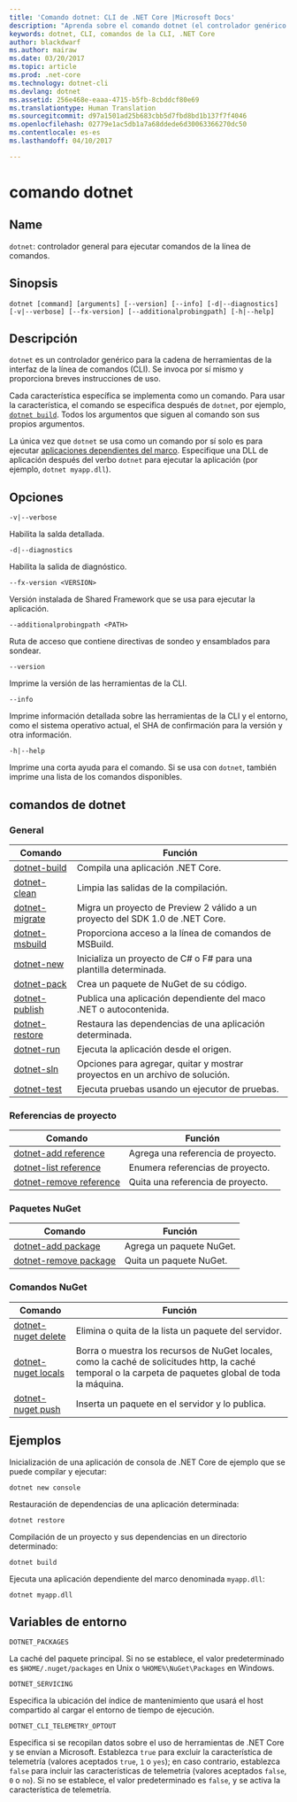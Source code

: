```yaml
---
title: 'Comando dotnet: CLI de .NET Core |Microsoft Docs'
description: "Aprenda sobre el comando dotnet (el controlador genérico para las herramientas de la CLI de .NET Core) y su uso."
keywords: dotnet, CLI, comandos de la CLI, .NET Core
author: blackdwarf
ms.author: mairaw
ms.date: 03/20/2017
ms.topic: article
ms.prod: .net-core
ms.technology: dotnet-cli
ms.devlang: dotnet
ms.assetid: 256e468e-eaaa-4715-b5fb-8cbddcf80e69
ms.translationtype: Human Translation
ms.sourcegitcommit: d97a1501ad25b683cbb5d7fbd8bd1b137f7f4046
ms.openlocfilehash: 02779e1ac5db1a7a68ddede6d30063366270dc50
ms.contentlocale: es-es
ms.lasthandoff: 04/10/2017

---
```


# <a name="dotnet-command"></a>comando dotnet

## <a name="name"></a>Name

`dotnet`: controlador general para ejecutar comandos de la línea de comandos.

## <a name="synopsis"></a>Sinopsis

`dotnet [command] [arguments] [--version] [--info] [-d|--diagnostics] [-v|--verbose] [--fx-version] [--additionalprobingpath] [-h|--help]`

## <a name="description"></a>Descripción

`dotnet` es un controlador genérico para la cadena de herramientas de la interfaz de la línea de comandos (CLI). Se invoca por sí mismo y proporciona breves instrucciones de uso.

Cada característica específica se implementa como un comando. Para usar la característica, el comando se especifica después de `dotnet`, por ejemplo, [`dotnet build`](dotnet-build.md). Todos los argumentos que siguen al comando son sus propios argumentos.

La única vez que `dotnet` se usa como un comando por sí solo es para ejecutar [aplicaciones dependientes del marco](../deploying/index.md). Especifique una DLL de aplicación después del verbo `dotnet` para ejecutar la aplicación (por ejemplo, `dotnet myapp.dll`).

## <a name="options"></a>Opciones

`-v|--verbose`

Habilita la salda detallada.

`-d|--diagnostics`

Habilita la salida de diagnóstico.

`--fx-version <VERSION>`

Versión instalada de Shared Framework que se usa para ejecutar la aplicación.

`--additionalprobingpath <PATH>`

Ruta de acceso que contiene directivas de sondeo y ensamblados para sondear.

`--version`

Imprime la versión de las herramientas de la CLI.

`--info`

Imprime información detallada sobre las herramientas de la CLI y el entorno, como el sistema operativo actual, el SHA de confirmación para la versión y otra información.

`-h|--help`

Imprime una corta ayuda para el comando. Si se usa con `dotnet`, también imprime una lista de los comandos disponibles.

## <a name="dotnet-commands"></a>comandos de dotnet

### <a name="general"></a>General

Comando | Función
--- | ---
[dotnet-build](dotnet-build.md) | Compila una aplicación .NET Core.
[dotnet-clean](dotnet-clean.md) | Limpia las salidas de la compilación.
[dotnet-migrate](dotnet-migrate.md) | Migra un proyecto de Preview 2 válido a un proyecto del SDK 1.0 de .NET Core.
[dotnet-msbuild](dotnet-msbuild.md) | Proporciona acceso a la línea de comandos de MSBuild.
[dotnet-new](dotnet-new.md) | Inicializa un proyecto de C# o F# para una plantilla determinada.
[dotnet-pack](dotnet-pack.md) | Crea un paquete de NuGet de su código.
[dotnet-publish](dotnet-publish.md) | Publica una aplicación dependiente del maco .NET o autocontenida.
[dotnet-restore](dotnet-restore.md) | Restaura las dependencias de una aplicación determinada.
[dotnet-run](dotnet-run.md) | Ejecuta la aplicación desde el origen.
[dotnet-sln](dotnet-sln.md) | Opciones para agregar, quitar y mostrar proyectos en un archivo de solución.
[dotnet-test](dotnet-test.md) | Ejecuta pruebas usando un ejecutor de pruebas.

### <a name="project-references"></a>Referencias de proyecto

Comando | Función
--- | ---
[dotnet-add reference](dotnet-add-reference.md) | Agrega una referencia de proyecto.
[dotnet-list reference](dotnet-list-reference.md) | Enumera referencias de proyecto.
[dotnet-remove reference](dotnet-remove-reference.md) | Quita una referencia de proyecto.

### <a name="nuget-packages"></a>Paquetes NuGet

Comando | Función
--- | ---
[dotnet-add package](dotnet-add-package.md) | Agrega un paquete NuGet.
[dotnet-remove package](dotnet-remove-package.md) | Quita un paquete NuGet.

### <a name="nuget-commands"></a>Comandos NuGet

Comando | Función
--- | ---
[dotnet-nuget delete](dotnet-nuget-delete.md) | Elimina o quita de la lista un paquete del servidor.
[dotnet-nuget locals](dotnet-nuget-locals.md) | Borra o muestra los recursos de NuGet locales, como la caché de solicitudes http, la caché temporal o la carpeta de paquetes global de toda la máquina.
[dotnet-nuget push](dotnet-nuget-push.md) | Inserta un paquete en el servidor y lo publica.

## <a name="examples"></a>Ejemplos

Inicialización de una aplicación de consola de .NET Core de ejemplo que se puede compilar y ejecutar:

`dotnet new console`

Restauración de dependencias de una aplicación determinada:

`dotnet restore`

Compilación de un proyecto y sus dependencias en un directorio determinado:

`dotnet build`

Ejecuta una aplicación dependiente del marco denominada `myapp.dll`:

`dotnet myapp.dll`

## <a name="environment-variables"></a>Variables de entorno

`DOTNET_PACKAGES`

La caché del paquete principal. Si no se establece, el valor predeterminado es `$HOME/.nuget/packages` en Unix o `%HOME%\NuGet\Packages` en Windows.

`DOTNET_SERVICING`

Especifica la ubicación del índice de mantenimiento que usará el host compartido al cargar el entorno de tiempo de ejecución.

`DOTNET_CLI_TELEMETRY_OPTOUT`

Especifica si se recopilan datos sobre el uso de herramientas de .NET Core y se envían a Microsoft. Establezca `true` para excluir la característica de telemetría (valores aceptados `true`, `1` o `yes`); en caso contrario, establezca `false` para incluir las características de telemetría (valores aceptados `false`, `0` o `no`). Si no se establece, el valor predeterminado es `false`, y se activa la característica de telemetría.


